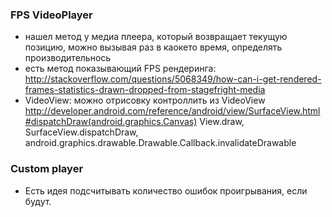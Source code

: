 ### FPS VideoPlayer
* нашел метод у медиа плеера, который возвращает текущую позицию, можно вызывая раз  в каокето время, определять производительнось
* есть метод показывающий FPS рендеринга: http://stackoverflow.com/questions/5068349/how-can-i-get-rendered-frames-statistics-drawn-dropped-from-stagefright-media
* VideoView: можно отрисовку контроллить из VideoView http://developer.android.com/reference/android/view/SurfaceView.html#dispatchDraw(android.graphics.Canvas)
  View.draw, SurfaceView.dispatchDraw, android.graphics.drawable.Drawable.Callback.invalidateDrawable

### Custom player

* Есть идея подсчитывать количество ошибок проигрывания, если будут.


